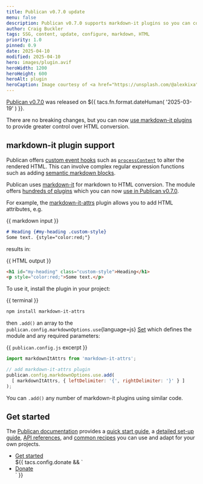 ```yaml
---
title: Publican v0.7.0 update
menu: false
description: Publican v0.7.0 supports markdown-it plugins so you can configure markdown to HTML conversion.
author: Craig Buckler
tags: SSG, content, update, configure, markdown, HTML
priority: 1.0
pinned: 0.9
date: 2025-04-10
modified: 2025-04-10
hero: images/plugin.avif
heroWidth: 1200
heroHeight: 600
heroAlt: plugin
heroCaption: Image courtesy of <a href="https://unsplash.com/@alexkixa">Alexandre Debiève</a>
---
```


[Publican v0.7.0](https://www.npmjs.com/package/publican) was released on <time datetime="${{ tacs.fn.format.dateISO( '2025-04-10' ) }}">${{ tacs.fn.format.dateHuman( '2025-03-19' ) }}</time>.

There are no breaking changes, but you can now [use markdown-it plugins](#markdown-it-plugin-support) to provide greater control over HTML conversion.


## markdown-it plugin support

Publican offers [custom event hooks](--ROOT--docs/reference/event-functions/) such as [`processContent`](--ROOT--docs/reference/event-functions/#processcontent) to alter the rendered HTML. This can involve complex regular expression functions such as adding [semantic markdown blocks](--ROOT--docs/recipe/content/semantic-markdown/).

Publican uses [markdown-it](https://www.npmjs.com/package/markdown-it) for markdown to HTML conversion. The module offers [hundreds of plugins](https://www.npmjs.org/browse/keyword/markdown-it-plugin) which you can now [use in Publican v0.7.0](--ROOT--docs/reference/publican-options/#use-markdownit-plugins).

For example, the [markdown-it-attrs](https://www.npmjs.com/package/markdown-it-attrs) plugin allows you to add HTML attributes, e.g.

{{ markdown input }}
```md
# Heading {#my-heading .custom-style}
Some text. {style="color:red;"}
```

results in:

{{ HTML output }}
```html
<h1 id="my-heading" class="custom-style">Heading</h1>
<p style="color:red;">Some text.</p>
```

To use it, install the plugin in your project:

{{ terminal }}
```bash
npm install markdown-it-attrs
```

then `.add()` an array to the `publican.config.markdownOptions.use`{language=js} [Set](https://developer.mozilla.org/docs/Web/JavaScript/Reference/Global_Objects/Set) which defines the module and any required parameters:

{{ `publican.config.js` excerpt }}
```js
import markdownItAttrs from 'markdown-it-attrs';

// add markdown-it-attrs plugin
publican.config.markdownOptions.use.add(
  [ markdownItAttrs, { leftDelimiter: '{', rightDelimiter: '}' } ]
);
```

You can `.add()` any number of markdown-it plugins using similar code.


## Get started

The [Publican documentation](--ROOT--docs/) provides a [quick start guide](--ROOT--docs/quickstart/concepts/), a [detailed set-up guide](--ROOT--docs/setup/content/), [API references](--ROOT--docs/reference/publican-options/), and [common recipes](--ROOT--docs/recipe/) you can use and adapt for your own projects.

<ul class="flexcenter">
  <li><a href="--ROOT--docs/quickstart/concepts/" class="button">Get started</a></li>
  ${{ tacs.config.donate && `<li><a href="${ tacs.config.donate }" class="button">Donate</a></li>` }}
</ul>
